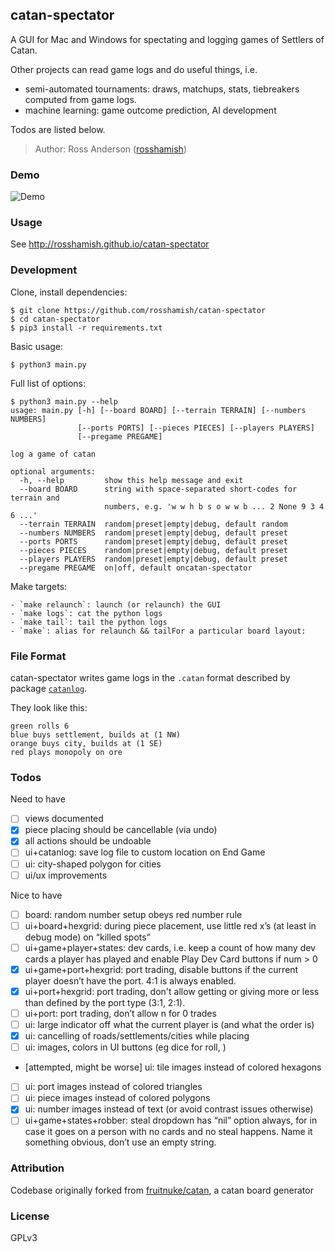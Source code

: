 catan-spectator
---------------

A GUI for Mac and Windows for spectating and logging games of Settlers of Catan.

Other projects can read game logs and do useful things, i.e.

* semi-automated tournaments: draws, matchups, stats, tiebreakers computed from game logs.
* machine learning: game outcome prediction, AI development

Todos are listed below.

> Author: Ross Anderson ([rosshamish](https://github.com/rosshamish))

### Demo
![Demo](/doc/gifs/v0.1.3-demo.mov.gif)

### Usage

See http://rosshamish.github.io/catan-spectator

### Development

Clone, install dependencies:
```
$ git clone https://github.com/rosshamish/catan-spectator
$ cd catan-spectator
$ pip3 install -r requirements.txt
```

Basic usage:
```
$ python3 main.py
```

Full list of options:
```
$ python3 main.py --help
usage: main.py [-h] [--board BOARD] [--terrain TERRAIN] [--numbers NUMBERS]
               [--ports PORTS] [--pieces PIECES] [--players PLAYERS]
               [--pregame PREGAME]

log a game of catan

optional arguments:
  -h, --help         show this help message and exit
  --board BOARD      string with space-separated short-codes for terrain and
                     numbers, e.g. 'w w h b s o w w b ... 2 None 9 3 4 6 ...'
  --terrain TERRAIN  random|preset|empty|debug, default random
  --numbers NUMBERS  random|preset|empty|debug, default preset
  --ports PORTS      random|preset|empty|debug, default preset
  --pieces PIECES    random|preset|empty|debug, default preset
  --players PLAYERS  random|preset|empty|debug, default preset
  --pregame PREGAME  on|off, default oncatan-spectator
```

Make targets:
```
- `make relaunch`: launch (or relaunch) the GUI
- `make logs`: cat the python logs
- `make tail`: tail the python logs
- `make`: alias for relaunch && tailFor a particular board layout:
```

### File Format

<!-- remember to update this section in sync with "File Format" in github.com/rosshamish/catan-py/README.md -->

catan-spectator writes game logs in the `.catan` format described by package [`catanlog`](https://github.com/rosshamish/catanlog).

They look like this:

```
green rolls 6
blue buys settlement, builds at (1 NW)
orange buys city, builds at (1 SE)
red plays monopoly on ore
```

### Todos

Need to have
- [ ] views documented
- [x] piece placing should be cancellable (via undo)
- [x] all actions should be undoable
- [ ] ui+catanlog: save log file to custom location on End Game
- [ ] ui: city-shaped polygon for cities
- [ ] ui/ux improvements

Nice to have
- [ ] board: random number setup obeys red number rule
- [ ] ui+board+hexgrid: during piece placement, use little red x’s (at least in debug mode) on “killed spots”
- [ ] ui+game+player+states: dev cards, i.e. keep a count of how many dev cards a player has played and enable Play Dev Card buttons if num > 0
- [x] ui+game+port+hexgrid: port trading, disable buttons if the current player doesn’t have the port. 4:1 is always enabled.
- [x] ui+port+hexgrid: port trading, don't allow getting or giving more or less than defined by the port type (3:1, 2:1).
- [ ] ui+port: port trading, don’t allow n for 0 trades
- [ ] ui: large indicator off what the current player is (and what the order is)
- [x] ui: cancelling of roads/settlements/cities while placing
- [ ] ui: images, colors in UI buttons (eg dice for roll, )
- [attempted, might be worse] ui: tile images instead of colored hexagons
- [ ] ui: port images instead of colored triangles
- [ ] ui: piece images instead of colored polygons
- [x] ui: number images instead of text (or avoid contrast issues otherwise)
- [ ] ui+game+states+robber: steal dropdown has “nil” option always, for in case it goes on a person with no cards and no steal happens. Name it something obvious, don’t use an empty string.

### Attribution

Codebase originally forked from [fruitnuke/catan](https://github.com/fruitnuke/catan), a catan board generator

### License

GPLv3
